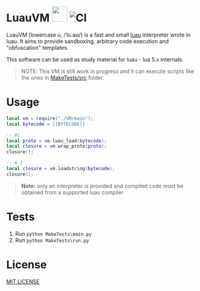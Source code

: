 LuauVM <img src="https://raw.githubusercontent.com/Roblox/luau/master/docs/logo.svg" height="40"> ![CI](https://github.com/uniquadev/LuauVM/workflows/build/badge.svg)
====
LuauVM (lowercase u, /ˈlu.aʊ/) is a fast and small [luau](https://github.com/Roblox/luau) interpreter wrote in luau. It aims to provide sandboxing, arbitrary code execution and "obfuscation" templates.

This software can be used as study material for luau - lua 5.x internals.

> NOTE: This VM is still work in progress and it can execute scripts like the ones in [MakeTests/src](https://github.com/uniquadev/LuauVM/tree/master/MakeTests/src) folder.

# Usage
```lua
local vm = require("./VM/main");
local bytecode = [[BYTECODE]]

-- #1
local proto = vm.luau_load(bytecode);
local closure = vm.wrap_proto(proto);
closure();

-- # 2
local closure = vm.loadstring(bytecode);
closure();
```

> **Note:** only an interpreter is provided and compiled code must be obtained from a supported luau compiler

# Tests
1) Run `python MakeTests\main.py`
2) Run `python MakeTests\run.py`

# License
[MIT LICENSE](https://github.com/uniquadev/LuauVM/blob/master/LICENSE.txt)
